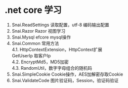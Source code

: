 # .net core 学习
1. Snai.ReadSettings 读取配置，utf-8 编码输出配置
2. Snai.Razor Razor 视图学习
3. Snai.Mysql efcore mysql操作
4. Snai.Common 常用方法  
    4.1. HttpContextExtension，HttpContext扩展  
         GetUserIp 取客户Ip  
    4.2. EncryptMd5，MD5加密  
    4.3. RandomUtil，数字字母组合的随机码 
5. Snai.SimpleCookie Cookie操作，AES加解密存取Cookie
6. Snai.ValidateCode  图片验证码，Session，验证码验证